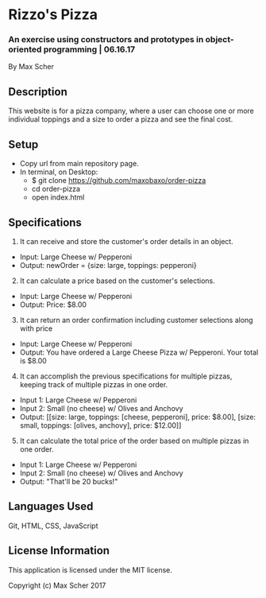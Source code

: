 # Rizzo's Pizza #
### An exercise using constructors and prototypes in object-oriented programming | 06.16.17 ###

By Max Scher

## Description ##
This website is for a pizza company, where a user can choose one or more individual toppings and a size to order a pizza and see the final cost.

## Setup ##
* Copy url from main repository page.
* In terminal, on Desktop:
  * $ git clone https://github.com/maxobaxo/order-pizza
  * cd order-pizza
  * open index.html

## Specifications ##
1. It can receive and store the customer's order details in an object.
  * Input: Large Cheese w/ Pepperoni
  * Output: newOrder = {size: large, toppings: pepperoni}
2. It can calculate a price based on the customer's selections.
  * Input: Large Cheese w/ Pepperoni
  * Output: Price: $8.00
3. It can return an order confirmation including customer selections along with price
  * Input: Large Cheese w/ Pepperoni
  * Output: You have ordered a Large Cheese Pizza w/ Pepperoni. Your total is $8.00
4. It can accomplish the previous specifications for multiple pizzas, keeping track of multiple pizzas in one order.
  * Input 1: Large Cheese w/ Pepperoni
  * Input 2: Small (no cheese) w/ Olives and Anchovy
  * Output: [[size: large, toppings: [cheese, pepperoni], price: $8.00], [size: small, toppings: [olives, anchovy], price: $12.00]]
5. It can calculate the total price of the order based on multiple pizzas in one order.
  * Input 1: Large Cheese w/ Pepperoni
  * Input 2: Small (no cheese) w/ Olives and Anchovy
  * Output: "That'll be 20 bucks!"

## Languages Used ##
Git, HTML, CSS, JavaScript

## License Information ##
This application is licensed under the MIT license.

Copyright (c) Max Scher 2017
